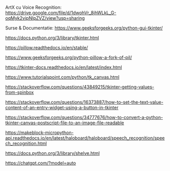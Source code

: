 ArtX cu Voice Recognition:
https://drive.google.com/file/d/1dwohVr_8jhWLkL_G-oqMyk2vipNIpZVZ/view?usp=sharing

Surse & Documentatie:
https://www.geeksforgeeks.org/python-gui-tkinter/ 

https://docs.python.org/3/library/tkinter.html 

https://pillow.readthedocs.io/en/stable/ 

https://www.geeksforgeeks.org/python-pillow-a-fork-of-pil/ 

https://tkinter-docs.readthedocs.io/en/latest/index.html 

https://www.tutorialspoint.com/python/tk_canvas.html 

https://stackoverflow.com/questions/43849215/tkinter-getting-values-from-spinbox 

https://stackoverflow.com/questions/16373887/how-to-set-the-text-value-content-of-an-entry-widget-using-a-button-in-tkinter 

https://stackoverflow.com/questions/34777676/how-to-convert-a-python-tkinter-canvas-postscript-file-to-an-image-file-readable 

https://makeblock-micropython-api.readthedocs.io/en/latest/haloboard/haloboard/speech_recognition/speech_recognition.html

https://docs.python.org/3/library/shelve.html

https://chatgpt.com/?model=auto
